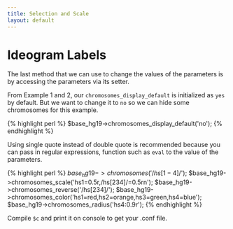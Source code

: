 ```yaml
---
title: Selection and Scale
layout: default
---
```


# Ideogram Labels

The last method that we can use to change the values of the parameters is by accessing the parameters via its setter.

From Example 1 and 2, our `chromosomes_display_default` is initialized as `yes` by default. But we want to change it to `no` so we can hide some chromosomes for this example.

{% highlight perl %}
$base_hg19->chromosomes_display_default('no');
{% endhighlight %}

Using single quote instead of double quote is recommended because you can pass in regular expressions, function such as `eval` to the value of the parameters.

{% highlight perl %}
$base_hg19->chromosomes('/hs[1-4]$/');
$base_hg19->chromosomes_scale('hs1=0.5r,/hs[234]/=0.5rn');
$base_hg19->chromosomes_reverse('/hs[234]/');
$base_hg19->chromosomes_color('hs1=red,hs2=orange,hs3=green,hs4=blue');
$base_hg19->chromosomes_radius('hs4:0.9r');
{% endhighlight %}

Compile `$c` and print it on console to get your .conf file.